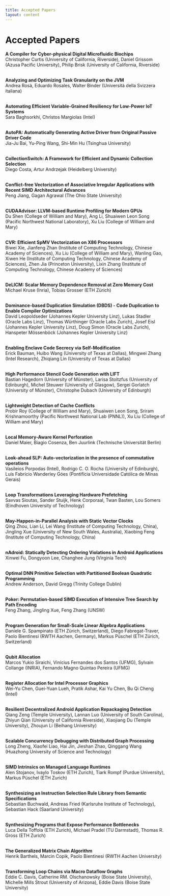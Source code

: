 ```yaml
---
title: Accepted Papers
layout: content
---
```


# Accepted Papers

<b>A Compiler for Cyber-physical Digital Microfluidic Biochips</b><br/>
Christopher Curtis (University of California, Riverside), Daniel Grissom (Azusa Pacific University), Philip Brisk (University of California, Riverside)<br/><br/>

<b>Analyzing and Optimizing Task Granularity on the JVM</b><br/>
Andrea Rosà, Eduardo Rosales, Walter Binder (Università della Svizzera italiana)<br/><br/>

<b>Automating Efficient Variable-Grained Resiliency for Low-Power IoT Systems</b><br/>
Sara Baghsorkhi, Christos Margiolas (Intel)<br/><br/>

<b>AutoPA: Automatically Generating Active Driver from Original Passive Driver Code</b><br/>
Jia-Ju Bai, Yu-Ping Wang, Shi-Min Hu (Tsinghua University)<br/><br/>

<b>CollectionSwitch: A Framework for Efficient and Dynamic Collection Selection</b><br/>
Diego Costa, Artur Andrzejak (Heidelberg University)<br/><br/>

<b>Conflict-free Vectorization of Associative Irregular Applications with Recent SIMD Architectural Advances</b><br/>
Peng Jiang, Gagan Agrawal (The Ohio State University)<br/><br/>

<b>CUDAAdvisor: LLVM-based Runtime Profiling for Modern GPUs</b><br/>
Du Shen (College of William and Mary), Ang Li, Shuaiwen Leon Song (Pacific Northwest National Laboratory), Xu Liu (College of William and Mary)<br/><br/>

<b>CVR: Efficient SpMV Vectorization on X86 Processors</b><br/>
Biwei Xie, Jianfeng Zhan (Institute of Computing Technology, Chinese Academy of Sciences), Xu Liu (College of William and Mary), Wanling Gao, Xiwen He (Institute of Computing Technology, Chinese Academy of Sciences), Zhen Jia (Princeton University), Lixin Zhang (Institute of Computing Technology, Chinese Academy of Sciences)<br/><br/>

<b>DeLICM: Scalar Memory Dependence Removal at Zero Memory Cost</b><br/>
Michael Kruse (Inria), Tobias Grosser (ETH Zürich)<br/><br/>

<b>Dominance-based Duplication Simulation (DBDS) - Code Duplication to Enable Compiler Optimizations</b><br/>
David Leopoldseder (Johannes Kepler University Linz), Lukas Stadler (Oracle Labs Linz), Thomas Würthinger (Oracle Labs Zurich), Josef Eisl (Johannes Kepler University Linz), Doug Simon (Oracle Labs Zurich), Hanspeter Mössenböck (Johannes Kepler University Linz)<br/><br/>

<b>Enabling Enclave Code Secrecy via Self-Modification</b><br/>
Erick Bauman, Huibo Wang (University of Texas at Dallas), Mingwei Zhang (Intel Research), Zhiqiang Lin (University of Texas at Dallas)<br/><br/>

<b>High Performance Stencil Code Generation with LIFT</b><br/>
Bastian Hagedorn (University of Münster), Larisa Stoltzfus (University of Edinburgh), Michel Steuwer (University of Glasgow), Sergei Gorlatch (University of Münster), Christophe Dubach (University of Edinburgh)<br/><br/>

<b>Lightweight Detection of Cache Conflicts</b><br/>
Probir Roy (College of William and Mary), Shuaiwen Leon Song, Sriram Krishnamoorthy (Pacific Northwest National Lab (PNNL)), Xu Liu (College of William and Mary)<br/><br/>

<b>Local Memory-Aware Kernel Perforation</b><br/>
Daniel Maier, Biagio Cosenza, Ben Juurlink (Technische Universität Berlin)<br/><br/>

<b>Look-ahead SLP: Auto-vectorization in the presence of commutative operations</b><br/>
Vasileios Porpodas (Intel), Rodrigo C. O. Rocha (University of Edinburgh), Luís Fabrício Wanderley Góes (Pontifícia Universidade Católica de Minas Gerais)<br/><br/>

<b>Loop Transformations Leveraging Hardware Prefetching</b><br/>
Savvas Sioutas, Sander Stuijk, Henk Corporaal, Twan Basten, Lou Somers (Eindhoven University of Technology)<br/><br/>

<b>May-Happen-in-Parallel Analysis with Static Vector Clocks</b><br/>
Qing Zhou, Lian Li, Lei Wang (Institute of Computing Technology, China), Jingling Xue (University of New South Wales, Australia), Xiaobing Feng (Institute of Computing Technology, China)<br/><br/>

<b>nAdroid: Statically Detecting Ordering Violations in Android Applications</b><br/>
Xinwei Fu, Dongyoon Lee, Changhee Jung (Virginia Tech)<br/><br/>

<b>Optimal DNN Primitive Selection with Partitioned Boolean Quadratic Programming</b><br/>
Andrew Anderson, David Gregg (Trinity College Dublin)<br/><br/>

<b>Poker: Permutation-based SIMD Execution of Intensive Tree Search by Path Encoding</b><br/>
Feng Zhang, Jingling Xue, Feng Zhang (UNSW)<br/><br/>

<b>Program Generation for Small-Scale Linear Algebra Applications</b><br/>
Daniele G. Spampinato (ETH Zürich, Switzerland), Diego Fabregat-Traver, Paolo Bientinesi (RWTH Aachen, Germany), Markus Püschel (ETH Zürich, Switzerland)<br/><br/>

<b>Qubit Allocation</b><br/>
Marcos Yukio Siraichi, Vinícius Fernandes dos Santos (UFMG), Sylvain Collange (INRIA), Fernando Magno Quintao Pereira (UFMG)<br/><br/>

<b>Register Allocation for Intel Processor Graphics</b><br/>
Wei-Yu Chen, Guei-Yuan Lueh, Pratik Ashar, Kai Yu Chen, Bu Qi Cheng (Intel)<br/><br/>

<b>Resilient Decentralized Android Application Repackaging Detection</b><br/>
Qiang Zeng (Temple University), Lannan Luo (University of South Carolina), Zhiyun Qian (University of California Riverside), Xiaojiang Du (Temple University), Zhoujun Li (Beihang University)<br/><br/>

<b>Scalable Concurrency Debugging with Distributed Graph Processing</b><br/>
Long Zheng, Xiaofei Liao, Hai Jin, Jieshan Zhao, Qinggang Wang (Huazhong University of Science and Technology)<br/><br/>

<b>SIMD Intrinsics on Managed Language Runtimes</b><br/>
Alen Stojanov, Ivaylo Toskov (ETH Zurich), Tiark Rompf (Purdue University), Markus Püschel (ETH Zurich)<br/><br/>

<b>Synthesizing an Instruction Selection Rule Library from Semantic Specifications</b><br/>
Sebastian Buchwald, Andreas Fried (Karlsruhe Institute of Technology), Sebastian Hack (Saarland University)<br/><br/>

<b>Synthesizing Programs that Expose Performance Bottlenecks</b><br/>
Luca Della Toffola (ETH Zurich), Michael Pradel (TU Darmstadt), Thomas R. Gross (ETH Zurich)<br/><br/>

<b>The Generalized Matrix Chain Algorithm</b><br/>
Henrik Barthels, Marcin Copik, Paolo Bientinesi (RWTH Aachen University)<br/><br/>

<b>Transforming Loop Chains via Macro Dataflow Graphs</b><br/>
Eddie C. Davis, Catherine RM. Olschanowsky (Boise State University), Michelle Mills Strout (University of Arizona), Eddie Davis (Boise State University)<br/><br/>

